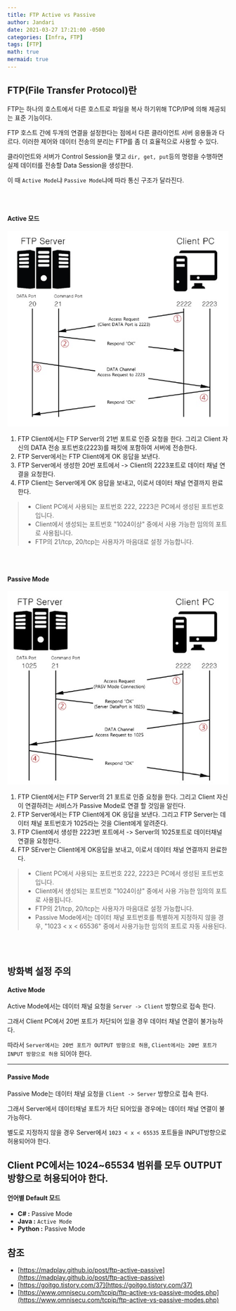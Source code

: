 ```yaml
---
title: FTP Active vs Passive
author: Jandari
date: 2021-03-27 17:21:00 -0500
categories: [Infra, FTP]
tags: [FTP]
math: true
mermaid: true
---
```


## FTP(File Transfer Protocol)란

FTP는 하나의 호스트에서 다른 호스트로 파일을 복사 하기위해 TCP/IP에 의해 제공되는 표준 기능이다.

FTP 호스트 간에 두개의 연결을 설정한다는 점에서 다른 클라이언트 서버 응용들과 다르다. 이러한 제어와 데이터 전송의 분리는 FTP를 좀 더 효율적으로 사용할 수 있다.

클라이언트와 서버가 Control Session을 맺고 `dir, get, put`등의 명령을 수행하면 실제 데이터를 전송할 Data Session을 생성한다.

이 때 `Active Mode`냐 `Passive Mode`냐에 따라 통신 구조가 달라진다.

<br>
<br>

#### Active 모드

![image](/assets/img/post/Infra/2022-03-27-ftp/1.jpg)

1. FTP Client에서는 FTP Server의 21번 포트로 인증 요청을 한다. 그리고 Client 자신의 DATA 전송 포트번호(2223)를 패킷에 포함하여 서버에 전송한다.
1. FTP Server에서는 FTP Client에게 OK 응답을 보낸다.
1. FTP Server에서 생성한 20번 포트에서 -> Client의 2223포트로 데이터 채널 연결을 요청한다.
1. FTP Client는 Server에게 OK 응답을 보내고, 이로서 데이터 채널 연결까지 완료한다.

> - Client PC에서 사용되는 포트번호 222, 2223은 PC에서 생성된 포트번호입니다.
> - Client에서 생성되는 포트번호 "1024이상" 중에서 사용 가능한 임의의 포트로 사용됩니다.
> - FTP의 21/tcp, 20/tcp는 사용자가 마음대로 설정 가능합니다.

<br>
<br>

#### Passive Mode

![image](/assets/img/post/Infra/2022-03-27-ftp/2.jpg)

1. FTP Client에서는 FTP Server의 21 포트로 인증 요청을 한다. 그리고 Client 자신이 연결하려는 서비스가 Passive Mode로 연결 할 것임을 알린다.
1. FTP Server에서는 FTP Client에게 OK 응답을 보낸다. 그리고 FTP Server는 데이터 채널 포트번호가 1025라는 것을 Client에게 알려준다.
1. FTP Client에서 생성한 2223번 포트에서 -> Server의 1025포트로 데이터채널 연결을 요청한다.
1. FTP SErver는 Client에게 OK응답을 보내고, 이로서 데이터 채널 연결까지 완료한다.

> - Client PC에서 사용되는 포트번호 222, 2223은 PC에서 생성된 포트번호입니다.
> - Client에서 생성되는 포트번호 "1024이상" 중에서 사용 가능한 임의의 포트로 사용됩니다.
> - FTP의 21/tcp, 20/tcp는 사용자가 마음대로 설정 가능합니다.
> - Passive Mode에서는 데이터 채널 포트번호를 특별하게 지정하지 않을 경우, "1023 < x < 65536" 중에서 사용가능한 임의의 포트로 자동 사용된다.

<br>
<br>

## 방화벽 설정 주의
#### Active Mode

Active Mode에서는 데이터 채널 요청을 `Server -> Client` 방향으로 접속 한다.

그래서 Client PC에서 20번 포트가 차단되어 있을 경우 데이터 채널 연결이 불가능하다.

따라서 `Server에서는 20번 포트가 OUTPUT 방향으로 허용`, `Client에서는 20번 포트가 INPUT 방향으로 허용` 되어야 한다.

----

#### Passive Mode


Passive Mode는 데이터 채널 요청을 `Client -> Server` 방향으로 접속 한다.

그래서 Server에서 데이터채널 포트가 차단 되어있을 경우에는 데이터 채널 연결이 불가능하다.

별도로 지정하지 않을 경우 Server에서 `1023 < x < 65535` 포트들을 INPUT방향으로 허용되어야 한다.

Client PC에서는 1024~65534 범위를 모두 OUTPUT 방향으로 허용되어야 한다.
----

#### 언어별 Default 모드
- **C# :** Passive Mode
- **Java :** `Active Mode`
- **Python :** Passive Mode

## 참조
* [https://madplay.github.io/post/ftp-active-passive](https://madplay.github.io/post/ftp-active-passive)
* [https://goitgo.tistory.com/37](https://goitgo.tistory.com/37)
* [https://www.omnisecu.com/tcpip/ftp-active-vs-passive-modes.php](https://www.omnisecu.com/tcpip/ftp-active-vs-passive-modes.php)

